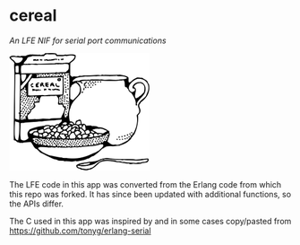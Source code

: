 # cereal

*An LFE NIF for serial port communications*

<img src="resources/images/johnny-automatic-cereal-box-and-milk-small.png" />

The LFE code in this app was converted from the Erlang code from which this
repo was forked. It has since been updated with additional functions, so the
APIs differ.

The C used in this app was inspired by and in some cases
copy/pasted from https://github.com/tonyg/erlang-serial
